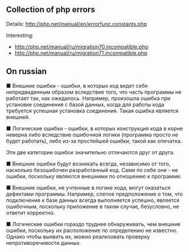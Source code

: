 Collection of php errors
---
Details: http://php.net/manual/en/errorfunc.constants.php

Interesting:

 - http://php.net/manual/ru/migration70.incompatible.php
 - http://php.net/manual/ru/migration71.incompatible.php

On russian
---
■ Внешние ошибки - ошибки, в которых код ведет себя непредвиденным образом вследствие того, что часть программы не работает так, как ожидалось. Например, произошла ошибка при установке соединения с базой данных, когда для работы кода требуется успешная установка соединения. Такая ошибка является внешней.

■ Логические ошибки - ошибки, в которых конструкция кода в корне неверна либо вследствие ошибочной логики (программа просто не будет работать), либо из-за простейшей ошибки, такой как опечатка.

Эти две категории ошибок значительно отличаются друг от друга.

■ Внешние ошибки будут возникать всегда, независимо от того, насколько безошибочен разработанный код. Сами по себе они - не ошибки, поскольку являются внешними по отношению к программе.

■ Внешние ошибки, не учтенные в логике кода, могут оказаться дефектами программы. Например, слепое предположение о том, что подключение к базе данных всегда выполняется успешно, является ошибочным, поскольку приложение в таком случае, безусловно, не ответит корректно.

■ Логические ошибки гораздо труднее обнаруживать, чем внешние ошибки, поскольку их расположение по определению не известно. Однако чтобы выявить их, можно реализовать проверку непротиворечивости данных.